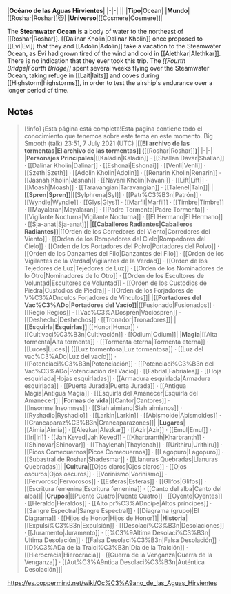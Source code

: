 |**Océano de las Aguas Hirvientes**|
|-|-|
||
|**Tipo**|Ocean|
|**Mundo**|[[Roshar\|Roshar]]🐱︎|
|**Universo**|[[Cosmere\|Cosmere]]|

The **Steamwater Ocean** is a body of water to the northeast of [[Roshar\|Roshar]].
[[Dalinar Kholin\|Dalinar Kholin]] once proposed to [[Evi\|Evi]] that they and [[Adolin\|Adolin]] take a vacation to the Steamwater Ocean, as Evi had grown tired of the wind and cold in [[Alethkar\|Alethkar]]. There is no indication that they ever took this trip.
The *[[Fourth Bridge\|Fourth Bridge]]* spent several weeks flying over the Steamwater Ocean, taking refuge in [[Lait\|laits]] and coves during [[Highstorm\|highstorms]], in order to test the airship's endurance over a longer period of time.

## Notes

> [!info] ¡Esta página está completa!Esta página contiene todo el conocimiento que tenemos sobre este tema en este momento.
Big Smooth (talk) 23:51, 7 July 2021 (UTC)
|**[[El archivo de las tormentas\|El archivo de las tormentas]] (**[[Roshar\|Roshar]]**)**|
|-|-|
|**Personajes Principales**|[[Kaladin\|Kaladin]] · [[Shallan Davar\|Shallan]] · [[Dalinar Kholin\|Dalinar]] · [[Eshonai\|Eshonai]] · [[Venli\|Venli]] · [[Szeth\|Szeth]] · [[Adolin Kholin\|Adolin]] · [[Renarin Kholin\|Renarin]] · [[Jasnah Kholin\|Jasnah]] · [[Navani Kholin\|Navani]] · [[Lift\|Lift]] · [[Moash\|Moash]] · [[Taravangian\|Taravangian]] · [[Talenel\|Taln]]|
|**[[Spren\|Spren]]**|[[Sylphrena\|Syl]] · [[Patr%C3%B3n\|Patrón]] · [[Wyndle\|Wyndle]] · [[Glys\|Glys]] · [[Marfil\|Marfil]] · [[Timbre\|Timbre]] · [[Mayalaran\|Mayalaran]] · [[Padre Tormenta\|Padre Tormenta]] · [[Vigilante Nocturna\|Vigilante Nocturna]] · [[El Hermano\|El Hermano]] · [[Sja-anat\|Sja-anat]]|
|**[[Caballeros Radiantes\|Caballeros Radiantes]]**|[[Orden de los Corredores del Viento\|Corredores del Viento]] · [[Orden de los Rompedores del Cielo\|Rompedores del Cielo]] · [[Orden de los Portadores del Polvo\|Portadores del Polvo]] · [[Orden de los Danzantes del Filo\|Danzantes del Filo]] · [[Orden de los Vigilantes de la Verdad\|Vigilantes de la Verdad]] · [[Orden de los Tejedores de Luz\|Tejedores de Luz]] · [[Orden de los Nominadores de lo Otro\|Nominadores de lo Otro]] · [[Orden de los Escultores de Voluntad\|Escultores de Voluntad]] · [[Orden de los Custodios de Piedra\|Custodios de Piedra]] · [[Orden de los Forjadores de V%C3%ADnculos\|Forjadores de Vínculos]]|
|**[[Portadores del Vac%C3%ADo\|Portadores del Vacío]]**|[[Fusionado\|Fusionados]] · [[Regio\|Regios]] · [[Vac%C3%ADospren\|Vacíospren]] · [[Deshecho\|Deshechos]] · [[Tronador\|Tronadores]]|
|**[[Esquirla\|Esquirlas]]**|[[Honor\|Honor]] · [[Cultivaci%C3%B3n\|Cultivación]] · [[Odium\|Odium]]|
|**Magia**|[[Alta tormenta\|Alta tormenta]] · [[Tormenta eterna\|Tormenta eterna]] · [[Luces\|Luces]] ([[Luz tormentosa\|Luz tormentosa]] · [[Luz del vac%C3%ADo\|Luz del vacío]]) · [[Potenciaci%C3%B3n\|Potenciación]] · [[Potenciaci%C3%B3n del Vac%C3%ADo\|Potenciación del Vacío]] · [[Fabrial\|Fabriales]] · [[Hoja esquirlada\|Hojas esquirladas]] · [[Armadura esquirlada\|Armadura esquirlada]] · [[Puerta Jurada\|Puerta Jurada]] · [[Antigua Magia\|Antigua Magia]] · [[Esquirla del Amanecer\|Esquirla del Amanecer]]|
|**Formas de vida**|[[Cantor\|Cantores]] · [[Insomne\|Insomnes]] · [[Siah aimiano\|Siah aimianos]] · [[Ryshadio\|Ryshadio]] · [[Larkin\|Larkin]] · [[Abismoide\|Abismoides]] · [[Grancaparaz%C3%B3n\|Grancaparazones]]|
|**Lugares**|[[Aimia\|Aimia]] · [[Alezkar\|Alezkar]] · [[Azir\|Azir]] · [[Emul\|Emul]] · [[Iri\|Iri]] · [[Jah Keved\|Jah Keved]] · [[Kharbranth\|Kharbranth]] · [[Shinovar\|Shinovar]] · [[Thaylenah\|Thaylenah]] · [[Urithiru\|Urithiru]] · [[Picos Comecuernos\|Picos Comecuernos]] · [[Lagopuro\|Lagopuro]] · [[Subastral de Roshar\|Shadesmar]] · [[Llanuras Quebradas\|Llanuras Quebradas]]|
|**Cultura**|[[Ojos claros\|Ojos claros]] · [[Ojos oscuros\|Ojos oscuros]] · [[Vorinismo\|Vorinismo]] · [[Fervoroso\|Fervorosos]] · [[Esferas\|Esferas]] · [[Glifos\|Glifos]] · [[Escritura femenina\|Escritura femenina]] · [[Canto del alba\|Canto del alba]]|
|**Grupos**|[[Puente Cuatro\|Puente Cuatro]] · [[Oyente\|Oyentes]] · [[Heraldo\|Heraldos]] · [[Alto pr%C3%ADncipe\|Altos príncipes]] · [[Sangre Espectral\|Sangre Espectral]] · [[Diagrama (grupo)\|El Diagrama]] · [[Hijos de Honor\|Hijos de Honor]]|
|**Historia**|[[Expulsi%C3%B3n\|Expulsión]] · [[Desolaci%C3%B3n\|Desolaciones]] · [[Juramento\|Juramento]] · [[%C3%9Altima Desolaci%C3%B3n\|Última Desolación]] · [[Falsa Desolaci%C3%B3n\|Falsa Desolación]] · [[D%C3%ADa de la Traici%C3%B3n\|Día de la Traición]] · [[Hierocracia\|Hierocracia]] · [[Guerra de la Venganza\|Guerra de la Venganza]] · [[Aut%C3%A9ntica Desolaci%C3%B3n\|Auténtica Desolación]]|



https://es.coppermind.net/wiki/Oc%C3%A9ano_de_las_Aguas_Hirvientes